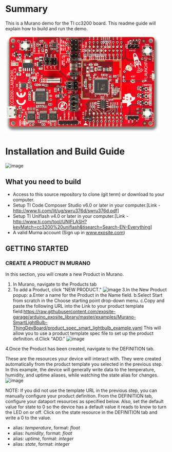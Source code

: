 # Summary
This is a Murano demo for the TI cc3200 board. This readme guide will explain how to build and run the demo.  

![image](assets/cc3200lp.png)


# Installation and Build Guide
![image](assets/setup.JPG)

## What you need to build

* Access to this source repository to clone (git term) or download to your computer.
* Setup TI Code Composer Studio v6.0 or later in your computer.[Link - http://www.ti.com/lit/ug/swru376d/swru376d.pdf]
* Setup TI Uniflash v4.0 or later in your computer.[Link - http://www.ti.com/tool/UNIFLASH?keyMatch=cc3200%20uniflash&tisearch=Search-EN-Everything]
* A valid Murna account (Sign up in www.exosite.com)

## GETTING STARTED

### CREATE A PRODUCT IN MURANO

In this section, you will create a new Product in Murano.

1. In Murano, navigate to the Products tab
2. To add a Product, click "NEW PRODUCT."
![image](thingdev_5.png)
3.In the New Product popup:
	a.Enter a name for the Product in the Name field.
	b.Select Start from scratch in the Choose starting point drop-down menu.
	c.Copy and paste the following URL into the Link to your product template field:https://raw.githubusercontent.com/exosite-garage/arduino_exosite_library/master/examples/Murano-SmartLightBulb-ThingDevBoard/product_spec_smart_lightbulb_example.yaml
		This will allow you to use a product template spec file to set up the product definition.
	d.Click "ADD."
	![image](thingdev_6.png)

4.Once the Product has been created, navigate to the DEFINITION tab.

These are the resources your device will interact with. They were created automatically from the product template you selected in the previous step. In this example, the device will generally write data to the temperature, humidity, and uptime aliases, while watching the state alias for changes.
![image](thingdev_7.png)

NOTE: If you did not use the template URL in the previous step, you can manually configure your product definition. From the DEFINITION tab, configure your dataport resources as specified below. Also, set the default value for state to 0 so the device has a default value it reads to know to turn the LED on or off. Click on the state resource in the DEFINITION tab and write a 0 to the value.

* alias: _temperature_, format: _float_
* alias: _humidity_, format: _float_
* alias: _uptime_, format: _integer_
* alias: _state_, format: _integer_



